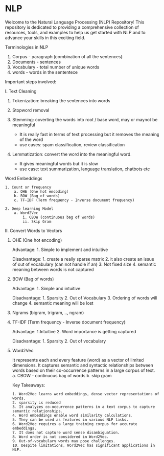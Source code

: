 # NLP
Welcome to the Natural Language Processing (NLP) Repository! This repository is dedicated to providing a comprehensive collection of resources, tools, and examples to help us get started with NLP and to advance your skills in this exciting field.

Terminologies in NLP

  1. Corpus - paragraph (combination of all the sentences)
  2. Documents - sentences
  3. Vocabulary - total number of unique words
  4. words - words in the sententece
     
Important steps involved:

I. Text Cleaning


  1. Tokenization: breaking the sentences into words
     
  3. Stopword removal
     
  5. Stemming: coverting the words into root / base word, may or maynot be meaningful
     
       - It is really fast in terms of text processing but it removes the meaning of the word
       - use cases: spam classification, review classification
         
  6. Lemmatization: convert the word into the meaningful word.
     
       - It gives meaningful words but it is slow
       - use case: text summarization, language translation, chatbots etc
    
Word Embeddings 


    1. Count or frequency
        a. OHE (One hot encoding)
        b. BOW (Bag of words)
        c. TF-IDF (Term frequency - Inverse document frequency)
      
    2. Deep learning Model
        a. Word2Vec
            i. CBOW (continuous bag of words)
            ii. Skip Gram
         
II. Convert Words to Vectors


  1. OHE (One hot encoding)
     
       Advantage:
           1. Simple to implement and intuitive
     
       Disadvantage:
           1. create a really sparse matrix
           2. it also create an issue of out of vocabulary (can not handle if an)
           3. Not fixed size
           4. semantic meaning between words is not                                      captured
    
  3. BOW (Bag of words)
     
       Advantage:
           1. Simple and intuitive
     
       Disadvantage:
           1. Sparsity
           2. Out of Vocabulary
           3. Ordering of words will change
           4. semantic meaning will be lost
     
  5. Ngrams (bigram, trigram, .., ngram)
     
  7. TF-IDF (Term frequency - Inverse document frequency)

       Advantage:
           1.Intuitive
           2. Word importance is getting captured

     Disadvantage:
           1. Sparsity
           2. Out of vocabulary

  8. Word2Vec
     
     It represents each and every feature (word) as a vector of limited dimensions. It captures semantic and syntactic relationships between words based on their co-occurrence patterns in a large corpus of text.
       a. CBOW - continuous bag of words
       b. skip gram


     Key Takeaways:

     
         1. Word2Vec learns word embeddings, dense vector representations of words.
         2. sparsity is reduced
         3. It analyzes co-occurrence patterns in a text corpus to capture semantic relationships.
         4. Word embeddings enable word similarity calculations.
         5. They can be used as features in various NLP tasks.
         6. Word2Vec requires a large training corpus for accurate embeddings.
         7. It does not capture word sense disambiguation.
         8. Word order is not considered in Word2Vec.
         9. Out-of-vocabulary words may pose challenges.
         10. Despite limitations, Word2Vec has significant applications in NLP.
     


     
